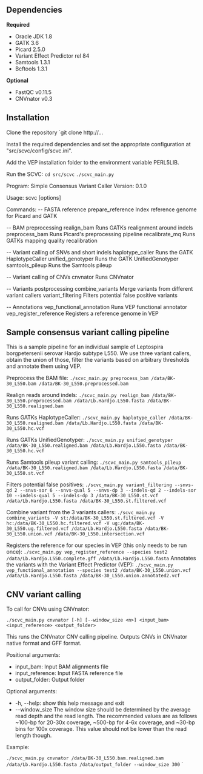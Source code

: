 ## Dependencies

**Required**
* Oracle JDK 1.8
* GATK 3.6
* Picard 2.5.0
* Variant Effect Predictor rel 84
* Samtools 1.3.1
* Bcftools 1.3.1

**Optional**
* FastQC v0.11.5
* CNVnator v0.3

## Installation

Clone the repository
`git clone http://...

Install the required dependencies and set the appropriate configuration at "src/scvc/config/scvc.ini". 

Add the VEP installation folder to the environment variable PERL5LIB.

Run the SCVC:
`cd src/scvc`
`./scvc_main.py`

Program:	Simple Consensus Variant Caller
Version:	0.1.0

Usage:		scvc <command> [options]

Commands:
 -- FASTA reference
	prepare_reference	        Index reference genome for Picard and GATK

 -- BAM preprocessing
	realign_bam		            Runs GATKs realignment around indels
	preprocess_bam		        Runs Picard's preprocessing pipeline
	recalibrate_mq		        Runs GATKs mapping quality recalibration	

 -- Variant calling of SNVs and short indels
	haplotype_caller	        Runs the GATK HaplotypeCaller
	unified_genotyper	        Runs the GATK UnifiedGenotyper
	samtools_pileup		        Runs the Samtools pileup

 -- Variant calling of CNVs
	cnvnator		            Runs CNVnator

 -- Variants postprocessing
	combine_variants	        Merge variants from different variant callers
	variant_filtering	        Filters potential false positive variants

 -- Annotations
	vep_functional_annotation    Runs VEP functional annotator
	vep_register_reference       Registers a reference genome in VEP

## Sample consensus variant calling pipeline

This is a sample pipeline for an individual sample of Leptospira borgpetersenii serovar Hardjo subtype L550. We use three variant callers, obtain the union of those, filter the variants based on arbitrary thresholds and annotate them using VEP.


Preprocess the BAM file:
`./scvc_main.py preprocess_bam /data/BK-30_L550.bam /data/BK-30_L550.preprocessed.bam`

Realign reads around indels:
`./scvc_main.py realign_bam /data/BK-30_L550.preprocessed.bam /data/Lb.Hardjo.L550.fasta /data/BK-30_L550.realigned.bam`

Runs GATKs HaplotypeCaller:
`./scvc_main.py haplotype_caller /data/BK-30_L550.realigned.bam /data/Lb.Hardjo.L550.fasta /data/BK-30_L550.hc.vcf`

Runs GATKs UnifiedGenotyper:
`./scvc_main.py unified_genotyper /data/BK-30_L550.realigned.bam /data/Lb.Hardjo.L550.fasta /data/BK-30_L550.hc.vcf`

Runs Samtools pileup variant calling:
`./scvc_main.py samtools_pileup /data/BK-30_L550.realigned.bam /data/Lb.Hardjo.L550.fasta /data/BK-30_L550.st.vcf`

Filters potential false positives:
`./scvc_main.py variant_filtering --snvs-qd 2 --snvs-sor 6 --snvs-qual 5 --snvs-dp 3 --indels-qd 2 --indels-sor 10 --indels-qual 5 --indels-dp 3 /data/BK-30_L550.st.vcf /data/Lb.Hardjo.L550.fasta /data/BK-30_L550.st.filtered.vcf`

Combine variant from the 3 variants callers:
`./scvc_main.py combine_variants -V st:/data/BK-30_L550.st.filtered.vcf -V hc:/data/BK-30_L550.hc.filtered.vcf -V ug:/data/BK-30_L550.ug.filtered.vcf /data/Lb.Hardjo.L550.fasta /data/BK-30_L550.union.vcf /data/BK-30_L550.intersection.vcf`

Registers the reference for our species in VEP (this only needs to be run once):
`./scvc_main.py vep_register_reference --species test2 /data/Lb.Hardjo.L550.complete.gff /data/Lb.Hardjo.L550.fasta`
Annotates the variants with the Variant Effect Predictor (VEP):
`./scvc_main.py vep_functional_annotation --species test2 /data/BK-30_L550.union.vcf /data/Lb.Hardjo.L550.fasta /data/BK-30_L550.union.annotated2.vcf`



## CNV variant calling

To call for CNVs using CNVnator:

`./scvc_main.py cnvnator [-h] [--window_size <n>] <input_bam> <input_reference> <output_folder>`

This runs the CNVnator CNV calling pipeline. Outputs CNVs in CNVnator native format and GFF format.

Positional arguments:

* input_bam:             Input BAM alignments file
* input_reference:       Input FASTA reference file
* output_folder:         Output folder

Optional arguments:

* -h, --help:           show this help message and exit
* --window_size <n>     The window size should be determined by the average
                        read depth and the read length. The recommended values
                        are as follows ~100-bp for 20-30x coverage, ~500-bp
                        for 4-6x coverage, and ~30-bp bins for 100x coverage.
                        This value should not be lower than the read length
                        though.

Example:

`./scvc_main.py cnvnator /data/BK-30_L550.bam.realigned.bam /data/Lb.Hardjo.L550.fasta /data/output_folder --window_size 300`
`
